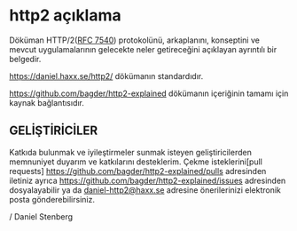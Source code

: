 http2 açıklama
===============

Döküman HTTP/2([RFC 7540](https://httpwg.github.io/specs/rfc7540.html)) protokolünü, arkaplanını, konseptini ve mevcut uygulamalarının gelecekte neler getireceğini açıklayan ayrıntılı bir belgedir.

https://daniel.haxx.se/http2/ dökümanın standardıdır.

https://github.com/bagder/http2-explained dökümanın içeriğinin tamamı için kaynak bağlantısıdır.

GELİŞTİRİCİLER
------------

Katkıda bulunmak ve iyileştirmeler sunmak isteyen geliştiricilerden memnuniyet duyarım ve katkılarını desteklerim. Çekme isteklerini[pull requests] https://github.com/bagder/http2-explained/pulls adresinden iletiniz ayrıca https://github.com/bagder/http2-explained/issues adresinden dosyalayabilir ya da daniel-http2@haxx.se adresine önerilerinizi elektronik posta gönderebilirsiniz.

 / Daniel Stenberg
